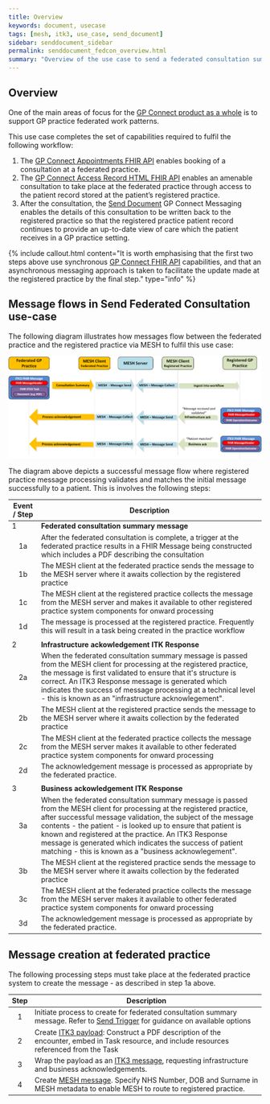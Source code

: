 ```yaml
---
title: Overview
keywords: document, usecase
tags: [mesh, itk3, use_case, send_document]
sidebar: senddocument_sidebar
permalink: senddocument_fedcon_overview.html
summary: "Overview of the use case to send a federated consultation summary to the registered practice of a patient."
---
```


## Overview ##
One of the main areas of focus for the [GP Connect product as a whole](index.html)  is to support GP practice federated work patterns. 
 
This use case completes the set of capabilities required to fulfil the following workflow:

1.	The [GP Connect Appointments FHIR API](https://nhsconnect.github.io/gpconnect/appointments.html) enables booking of a consultation at a federated practice.
2.	The [GP Connect Access Record HTML FHIR API](https://developer.nhs.uk/apis/gpconnect-0-5-0/accessrecord.html) enables an amenable consultation to take place at the federated practice through access to the patient record stored at the patient’s registered practice.
3.	After the consultation, the [Send Document](senddocument.html) GP Connect Messaging enables the details of this consultation to be written back to the registered practice so that the registered practice patient record continues to provide an up-to-date view of care which the patient receives in a GP practice setting.

{% include callout.html content="It is worth emphasising that the first two steps above use synchronous [GP Connect FHIR API](https://nhsconnect.github.io/gpconnect/) capabilities, and that an asynchronous messaging approach is taken to facilitate the update made at the registered practice by the final step." type="info" %}


## Message flows in Send Federated Consultation use-case ##

The following diagram illustrates how messages flow between the federated practice and the registered practice via MESH to fulfil this use case:

![Federated Consultation Sequence Diagram](images/senddocument/federated_consultation_sequence.png) 

The diagram above depicts a successful message flow where registered practice message processing validates and matches the initial message successfully to a patient. This is involves the following steps:

| Event / Step | Description |
|------|-------------|
| 1    | **Federated consultation summary message** |
| <center>1a</center>   | After the federated consultation is complete, a trigger at the federated practice results in a FHIR Message being constructed which includes a PDF describing the consultation  |
| <center>1b</center>   | The MESH client at the federated practice sends the message to the MESH server where it awaits collection by the registered practice |
| <center>1c</center>   | The MESH client at the registered practice collects the message from the MESH server and makes it available to other registered practice system components for onward processing |
| <center>1d</center>   | The message is processed at the registered practice. Frequently this will result in a task being created in the practice workflow |
|      |      |
| 2    | **Infrastructure ackowledgement ITK Response** |
| <center>2a</center>   | When the federated consultation summary message is passed from the MESH client for processing at the registered practice, the message is first validated to ensure that it's structure is correct. An ITK3 Response message is generated which indicates the success of message processing at a technical level - this is known as an "infrastructure acknowlegement".  |
|  <center>2b</center>    | The MESH client at the registered practice sends the message to the MESH server where it awaits collection by the federated practice |
|  <center>2c</center>    | The MESH client at the federated practice collects the message from the MESH server  makes it available to other federated practice system components for onward processing |
|  <center>2d</center>    | The acknowledgement message is processed as appropriate by the federated practice.  |
|      |      |
| 3    | **Business ackowledgement ITK Response** |
|  <center>3a</center>   | When the federated consultation summary message is passed from the MESH client for processing at the registered practice, after successful message validation, the subject of the message contents - the patient - is looked up to ensure that patient is known and registered at the practice. An ITK3 Response message is generated which indicates the success of patient matching - this is known as a "business acknowlegement".  |
| <center>3b</center>    | The MESH client at the registered practice sends the message to the MESH server where it awaits collection by the federated practice |
| <center>3c</center>    | The MESH client at the federated practice collects the message from the MESH server  makes it available to other federated practice system components for onward processing |
| <center>3d</center>    | The acknowledgement message is processed as appropriate by the federated practice.  |

 
## Message creation at federated practice ##

The following processing steps must take place at the federated practice system to create the message - as described in step 1a above.

| Step | Description |
|------|-------------|
| <center>1</center>   | Initiate process to create for federated consultation summary message. Refer to [Send Trigger](senddocument_fedcon_trigger.html) for guidance on available options |	
| <center>2</center>   | Create [ITK3 payload](senddocument_fedcon_payload.html): Construct a PDF description of the encounter, embed in Task resource, and include resources referenced from the Task |
| <center>3</center>   | Wrap the payload as an [ITK3 message](senddocument_fedcon_itk3.html), requesting infrastructure and business acknowledgements. |
| <center>4</center>   | Create [MESH message](senddocument_fedcon_mesh.html). Specify NHS Number, DOB and Surname in MESH metadata to enable MESH to route to registered practice. |
